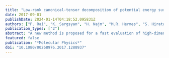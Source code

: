 ```yaml
---
title: "Low-rank canonical-tensor decomposition of potential energy surfaces: application to grid-based diagrammatic vibrational Green's function theory"
date: 2017-09-01
publishDate: 2024-01-14T04:18:52.095831Z
authors: ["P. Rai", "K. Sargsyan", "H. Najm", "M.R. Hermes", "S. Hirata"]
publication_types: ["2"]
abstract: "A new method is proposed for a fast evaluation of high-dimensional integrals of potential energy surfaces (PES) that arise in many areas of quantum dynamics. It decomposes a PES into a canonical low-rank tensor format, reducing its integral into a relatively short sum of products of low-dimensional integrals. The decomposition is achieved by the alternating least squares (ALS) algorithm, requiring only a small number of single-point energy evaluations. Therefore, it eradicates a force-constant evaluation as the hotspot of many quantum dynamics simulations and also possibly lifts the curse of dimensionality. This general method is applied to the anharmonic vibrational zero-point and transition energy calculations of molecules using the second-order diagrammatic vibrational many-body Green's function (XVH2) theory with a harmonic-approximation reference. In this application, high dimensional PES and Green's functions are both subjected to a low-rank decomposition. Evaluating the molecular integrals over a low-rank PES and Green's functions as sums of low-dimensional integrals using the Gauss–Hermite quadrature, this canonical-tensor-decomposition-based XVH2 (CT-XVH2) achieves an accuracy of 0.1 cm^−1 or higher and nearly an order of magnitude speedup as compared with the original algorithm using force constants for water and formaldehyde."
featured: false
publication: "*Molecular Physics*"
doi: "10.1080/00268976.2017.1288937"
---
```


